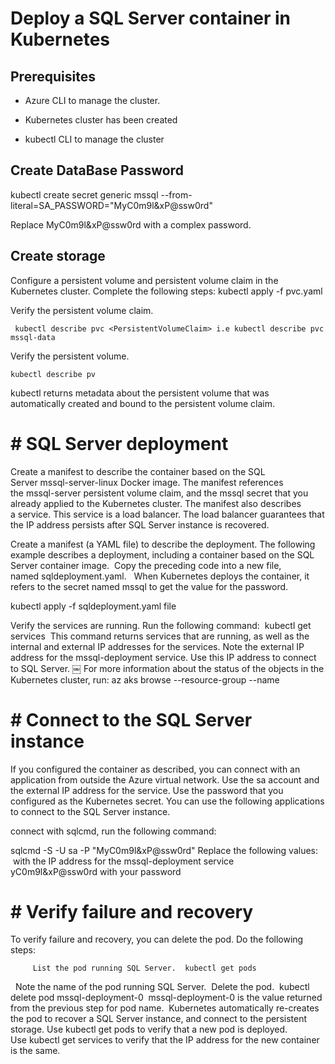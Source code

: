 # Deploy a SQL Server container in Kubernetes
		
##  Prerequisites

   * Azure CLI to manage the cluster.
		
   * Kubernetes cluster has been created
		
   * kubectl CLI to manage the cluster	      

##  Create DataBase Password

kubectl create secret generic mssql --from-literal=SA_PASSWORD="MyC0m9l&xP@ssw0rd"

Replace MyC0m9l&xP@ssw0rd with a complex password.

##  Create storage
  Configure a persistent volume and persistent volume claim in the Kubernetes cluster. Complete the following steps:
  kubectl apply -f pvc.yaml


Verify the persistent volume claim.

     kubectl describe pvc <PersistentVolumeClaim> i.e kubectl describe pvc mssql-data

Verify the persistent volume.  

    kubectl describe pv
kubectl returns metadata about the persistent volume that was automatically created and bound to the persistent volume claim.

# # SQL Server deployment

Create a manifest to describe the container based on the SQL Server mssql-server-linux Docker image. The manifest references the mssql-server persistent volume claim, and the mssql secret that you already applied to the Kubernetes cluster. The manifest also describes a service. This service is a load balancer. The load balancer guarantees that the IP address persists after SQL Server instance is recovered.
	   
Create a manifest (a YAML file) to describe the deployment. The following example describes a deployment, including a container based on the SQL Server container image.  Copy the preceding code into a new file, named sqldeployment.yaml.   When Kubernetes deploys the container, it refers to the secret named mssql to get the value for the password. 


kubectl apply -f sqldeployment.yaml file
	
Verify the services are running. Run the following command:  kubectl get services  This command returns services that are running, as well as the internal and external IP addresses for the services. Note the external IP address for the mssql-deployment service. Use this IP address to connect to SQL Server. ￼ For more information about the status of the objects in the Kubernetes cluster, run: az aks browse --resource-group <MyResourceGroup> --name <MyKubernetesClustername>

# # Connect to the SQL Server instance

If you configured the container as described, you can connect with an application from outside the Azure virtual network. Use the sa account and the external IP address for the service. Use the password that you configured as the Kubernetes secret.
You can use the following applications to connect to the SQL Server instance.
		
connect with sqlcmd, run the following command:

  sqlcmd -S <External IP Address> -U sa -P "MyC0m9l&xP@ssw0rd"
		Replace the following values:
     <External IP Address> with the IP address for the mssql-deployment service  yC0m9l&xP@ssw0rd with your password
		
# # Verify failure and recovery

To verify failure and recovery, you can delete the pod. Do the following steps:
        
         List the pod running SQL Server.  kubectl get pods
  Note the name of the pod running SQL Server. 
        Delete the pod.  kubectl delete pod mssql-deployment-0  mssql-deployment-0 is the value returned from the previous step for pod name. 
Kubernetes automatically re-creates the pod to recover a SQL Server instance, and connect to the persistent storage. Use kubectl get pods to verify that a new pod is deployed. Use kubectl get services to verify that the IP address for the new container is the same.

